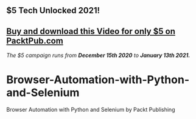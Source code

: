## $5 Tech Unlocked 2021!
[Buy and download this Video for only $5 on PacktPub.com](https://www.packtpub.com/product/browser-automation-with-python-and-selenium-video/9781800560161)
-----
*The $5 campaign         runs from __December 15th 2020__ to __January 13th 2021.__*

# Browser-Automation-with-Python-and-Selenium
Browser Automation with Python and Selenium by Packt Publishing
